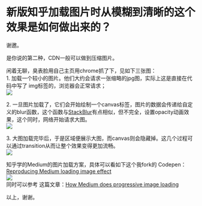 # 新版知乎加载图片时从模糊到清晰的这个效果是如何做出来的？

谢邀。  

是你说的第二种，CDN一般可以做到压缩图片。  

闲着无聊，臭表脸用自己主页用chrome抓了下，见如下三张图：  
1\. 加载一个较小的图片。他们大约会请求一张缩略的jpg图，实际上这是直接在代码中写了 img标签的，浏览器会正常请求；  
![](https://pic3.zhimg.com/v2-3fb29b4b5d7ad9331d3cd7ef7597ed26_b.jpg)  

2\. 一旦图片加载了，它们会开始绘制一个canvas标签，图片的数据会传递给自定义的blur函数，这个函数与[StackBlur](http://www.quasimondo.com/StackBlurForCanvas/StackBlurDemo.html)有点相似，但不完全，设置opacity动画效果，这个同时，网络开始请求大图。  
![](https://pic3.zhimg.com/v2-869699342ea3eecd6f9a16a23401e68e_b.jpg)  

3\. 大图加载完毕后，于是区域便展示大图，而canvas则会隐藏掉。这几个过程可以通过transition从而让整个效果变得更加流畅。  
![](https://pic3.zhimg.com/v2-9f5642aa1ead834154a967a880e0fc86_b.png)  

知乎学的Medium的图片加载方案，具体可以看如下这个我fork的 Codepen：[Reproducing Medium loading image effect](http://codepen.io/tw93/pen/ygRjEZ)  
![](https://pic2.zhimg.com/v2-5b065c02192364f17b60ae93d02c7f91_b.png)  
同时可以参考 这篇文章：[How Medium does progressive image loading](https://jmperezperez.com/medium-image-progressive-loading-placeholder/)  

以上，谢谢。